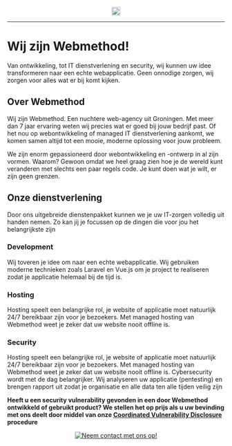 <p align="center"><a href="https://www.webmethod.nl/?ref=gh-readme-webmethod"><img 
src="https://www.webmethod.nl/assets/images/logo/logo.png" height="20"></a></p>
<hr>

# Wij zijn Webmethod!
Van ontwikkeling, tot IT dienstverlening en security, wij kunnen uw idee transformeren naar een echte webapplicatie. Geen onnodige zorgen, wij zorgen voor alles wat er bij komt kijken.

## Over Webmethod
Wij zijn Webmethod. Een nuchtere web-agency uit Groningen. Met meer dan 7 jaar ervaring weten wij precies wat er goed bij jouw bedrijf past. Of het nou op webontwikkeling of managed IT dienstverlening aankomt, we komen samen altijd tot een mooie, moderne oplossing voor jouw probleem.

We zijn enorm gepassioneerd door webontwikkeling en -ontwerp in al zijn vormen. Waarom? Gewoon omdat we heel graag zien hoe je de wereld kunt veranderen met slechts een paar regels code. Je kunt doen wat je wilt, er zijn geen grenzen.

## Onze dienstverlening
Door ons uitgebreide dienstenpakket kunnen we je uw IT-zorgen volledig uit handen nemen. Zo kan jij je focussen op de dingen die voor jou het belangrijkste zijn

### Development
Wij toveren je idee om naar een echte webapplicatie. Wij gebruiken moderne technieken zoals Laravel en Vue.js om je project te realiseren zodat je applicatie helemaal bij de tijd is.
### Hosting
Hosting speelt een belangrijke rol, je website of applicatie moet natuurlijk 24/7 bereikbaar zijn voor je bezoekers. Met managed hosting van Webmethod weet je zeker dat uw website nooit offline is.
### Security
Hosting speelt een belangrijke rol, je website of applicatie moet natuurlijk 24/7 bereikbaar zijn voor je bezoekers. Met managed hosting van Webmethod weet je zeker dat uw website nooit offline is.
Cybersecurity wordt met de dag belangrijker. Wij analyseren uw applicatie (pentesting) en brengen rapport uit zodat je organisatie en alle data ten alle tijden veilig zijn


__Heeft u een security vulnerability gevonden in een door Webmethod ontwikkeld of gebruikt product? We stellen het op prijs als u uw bevinding met ons deelt door middel van onze [Coordinated Vulnerability Disclosure](https://github.com/webmethod/coordinated-vulnerability-disclosure) procedure__

<p align="center">
<a href="https://www.webmethod.nl/?ref=gh-readme-webmethod#contact">
<img src="https://i.imgur.com/gDFyTLo.png" alt="Neem contact met ons op!">
</a>
</p>
